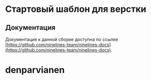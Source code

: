 # Стартовый шаблон для верстки

## Документация

Документация к данной сборке доступна по ссылке [https://github.com/ninelines-team/ninelines-docs](https://github.com/ninelines-team/ninelines-docs).
# denparvianen
